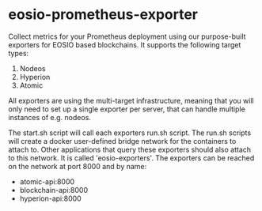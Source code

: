 # eosio-prometheus-exporter
Collect metrics for your Prometheus deployment using our purpose-built exporters for EOSIO based blockchains. It supports the following target types:
1. Nodeos
2. Hyperion
3. Atomic

All exporters are using the multi-target infrastructure, meaning that you will only need to set up a single exporter per server, that can handle multiple instances of e.g. nodeos.


The start.sh script will call each exporters run.sh script.
The run.sh scripts will create a docker user-defined bridge network for the containers to attach to.
Other applications that query these exporters should also attach to this network.  It is called 'eosio-exporters'.
The exporters can be reached on the network at port 8000 and by name:
* atomic-api:8000
* blockchain-api:8000
* hyperion-api:8000

